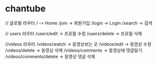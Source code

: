 # chantube 

// 글로벌 라우터
/ -> Home
/join -> 회원가입
/login -> Login
/search -> 검색


// users 라우터
/users/edit -> 프로필 수정
/users/delete -> 프로필 삭제

//videos 라우터
/videos/watch -> 동영상보는 곳
/videos/edit -> 동영상 수정
/videos/delete -> 동영상 삭제
/videos/comments -> 동영상에 댓글달기
/videos/comments/delete -> 동영상 댓글 삭제

